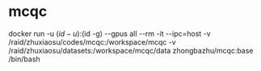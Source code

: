 # mcqc
docker run -u $(id -u):$(id -g) --gpus all --rm -it --ipc=host -v /raid/zhuxiaosu/codes/mcqc:/workspace/mcqc -v /raid/zhuxiaosu/datasets:/workspace/mcqc/data zhongbazhu/mcqc:base /bin/bash

